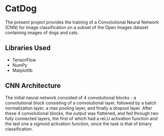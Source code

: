 # CatDog

The present project provides the training of a Convolutional Neural Network (CNN) for image classification on a subset of the Open Images dataset containing images of dogs and cats.

## Libraries Used
- TensorFlow
- NumPy
- Matplotlib

## CNN Architecture
The initial neural network consisted of 4 convolutional blocks - a convolutional block consisting of a convolutional layer, followed by a batch normalization layer, a max pooling layer, and finally a dropout layer. After these 4 convolutional blocks, the output was flattened, and fed through two fully connected layers, the first of which had a reLU activation function and the last one a sigmoid activation function, since the task is that of binary classification.

